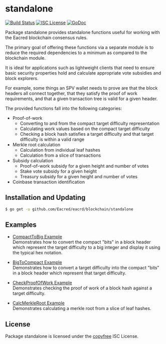 standalone
==========

[![Build Status](https://github.com/Eacred/eacrd/workflows/Build%20and%20Test/badge.svg)](https://github.com/Eacred/eacrd/actions)
[![ISC License](https://img.shields.io/badge/license-ISC-blue.svg)](http://copyfree.org)
[![GoDoc](https://img.shields.io/badge/godoc-reference-blue.svg)](https://godoc.org/github.com/Eacred/eacrd/blockchain/standalone)

Package standalone provides standalone functions useful for working with the
Eacred blockchain consensus rules.

The primary goal of offering these functions via a separate module is to reduce
the required dependencies to a minimum as compared to the blockchain module.

It is ideal for applications such as lightweight clients that need to ensure
basic security properties hold and calculate appropriate vote subsidies and
block explorers.

For example, some things an SPV wallet needs to prove are that the block headers
all connect together, that they satisfy the proof of work requirements, and that
a given transaction tree is valid for a given header.

The provided functions fall into the following categories:

- Proof-of-work
  - Converting to and from the compact target difficulty representation
  - Calculating work values based on the compact target difficulty
  - Checking a block hash satisfies a target difficulty and that target
    difficulty is within a valid range
- Merkle root calculation
  - Calculation from individual leaf hashes
  - Calculation from a slice of transactions
- Subsidy calculation
  - Proof-of-work subsidy for a given height and number of votes
  - Stake vote subsidy for a given height
  - Treasury subsidy for a given height and number of votes
- Coinbase transaction identification

## Installation and Updating

```bash
$ go get -u github.com/Eacred/eacrd/blockchain/standalone
```

## Examples

* [CompactToBig Example](https://godoc.org/github.com/Eacred/eacrd/blockchain/standalone#example-CompactToBig)  
  Demonstrates how to convert the compact "bits" in a block header which
  represent the target difficulty to a big integer and display it using the
  typical hex notation.

* [BigToCompact Example](https://godoc.org/github.com/Eacred/eacrd/blockchain/standalone#example-BigToCompact)  
  Demonstrates how to convert a target difficulty into the compact "bits" in a
  block header which represent that target difficulty.

* [CheckProofOfWork Example](https://godoc.org/github.com/Eacred/eacrd/blockchain/standalone#example-CheckProofOfWork)  
  Demonstrates checking the proof of work of a block hash against a target
  difficulty.

* [CalcMerkleRoot Example](https://godoc.org/github.com/Eacred/eacrd/blockchain/standalone#example-CalcMerkleRoot)  
  Demonstrates calculating a merkle root from a slice of leaf hashes.

## License

Package standalone is licensed under the [copyfree](http://copyfree.org) ISC
License.
